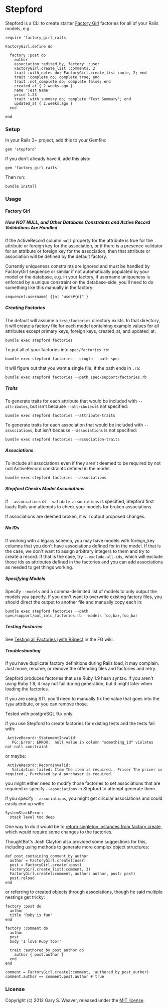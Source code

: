 Stepford
=====

Stepford is a CLI to create starter [Factory Girl][factory_girl] factories for all of your Rails models, e.g.

    require 'factory_girl_rails'

    FactoryGirl.define do
    
      factory :post do
        author
        association :edited_by, factory: :user
        FactoryGirl.create_list :comments, 2
        trait :with_notes do; FactoryGirl.create_list :note, 2; end
        trait :complete do; complete true; end
        trait :not_complete do; complete false; end
        created_at { 2.weeks.ago }
        name 'Test Name'
        price 1.23
        trait :with_summary do; template 'Test Summary'; end
        updated_at { 2.weeks.ago }
      end

    end

### Setup

In your Rails 3+ project, add this to your Gemfile:

    gem 'stepford'

If you don't already have it, add this also:

    gem 'factory_girl_rails'

Then run:

    bundle install

### Usage

#### Factory Girl

##### How NOT NULL, and Other Database Constraints and Active Record Validations Are Handled

If the ActiveRecord column `null` property for the attribute is true for the attribute or foreign key for the association, or if there is a presence validator for an attribute or foreign key for the association, then that attribute or association will be defined by the default factory.

Currently uniqueness constraints are ignored and must be handled by FactoryGirl sequence or similar if not automatically populated by your model or the database, e.g. in your factory, if username uniqueness is enforced by a unique constraint on the database-side, you'll need to do something like this manually in the factory:

    sequence(:username) {|n| "user#{n}" }

##### Creating Factories

The default will assume a `test/factories` directory exists. In that directory, it will create a factory file for each model containing example values for all attributes except primary keys, foreign keys, created_at, and updated_at:

    bundle exec stepford factories

To put all of your factories into `spec/factories.rb`:

    bundle exec stepford factories --single --path spec

It will figure out that you want a single file, if the path ends in `.rb`:

    bundle exec stepford factories --path spec/support/factories.rb

##### Traits

To generate traits for each attribute that would be included with `--attributes`, but isn't because `--attributes` is not specified:

    bundle exec stepford factories --attribute-traits

To generate traits for each association that would be included with `--associations`, but isn't because `--associations` is not specified:

    bundle exec stepford factories --association-traits

##### Associations

To include all associations even if they aren't deemed to be required by not null ActiveRecord constraints defined in the model:

    bundle exec stepford factories --associations

##### Stepford Checks Model Associations

If `--associations` or `--validate-associations` is specified, Stepford first loads Rails and attempts to check your models for broken associations.

If associations are deemed broken, it will output proposed changes.

##### No IDs

If working with a legacy schema, you may have models with foreign_key columns that you don't have associations defined for in the model. If that is the case, we don't want to assign arbitrary integers to them and try to create a record. If that is the case, try `--exclude-all-ids`, which will exclude those ids as attributes defined in the factories and you can add associations as needed to get things working.

##### Specifying Models

Specify `--models` and a comma-delimited list of models to only output the models you specify. If you don't want to overwrite existing factory files, you should direct the output to another file and manually copy each in:

    bundle exec stepford factories --path spec/support/put_into_factories.rb --models foo,bar,foo_bar

##### Testing Factories

See [Testing all Factories (with RSpec)][test_factories] in the FG wiki.

##### Troubleshooting

If you have duplicate factory definitions during Rails load, it may complain. Just move, rename, or remove the offending files and factories and retry.

Stepford produces factories that use Ruby 1.9 hash syntax. If you aren't using Ruby 1.9, it may not fail during generation, but it might later when loading the factories.

If you are using STI, you'll need to manually fix the value that goes into the `type` attribute, or you can remove those.

Tested with postgreSQL 9.x only.

If you use Stepford to create factories for existing tests and the tests fail with:

     ActiveRecord::StatementInvalid:
       PG::Error: ERROR:  null value in column "something_id" violates not-null constraint

or maybe:

     ActiveRecord::RecordInvalid:
       Validation failed: Item The item is required., Pricer The pricer is required., Purchased by A purchaser is required.

you might either need to modify those factories to set associations that are required or specify `--associations` in Stepford to attempt generate them.

If you specify `--associations`, you might get circular associations and could easily end up with:

    SystemStackError:
      stack level too deep

One way to do it would be to [return singleton instances from factory create][singletons], which would require some changes to the factories.

ThoughtBot's Josh Clayton also provided some suggestions for this, including using methods to generate more complex object structures:

    def post_containing_comment_by_author
      author = FactoryGirl.create(:user)
      post = FactoryGirl.create(:post)
      FactoryGirl.create_list(:comment, 3)
      FactoryGirl.create(:comment, author: author, post: post)
      post.reload
    end

or referring to created objects through associations, though he said multiple nestings get tricky:

    factory :post do
      author
      title 'Ruby is fun'
    end

    factory :comment do
      author
      post
      body 'I love Ruby too!'

      trait :authored_by_post_author do
        author { post.author }
      end
    end

    comment = FactoryGirl.create(:comment, :authored_by_post_author)
    comment.author == comment.post.author # true

### License

Copyright (c) 2012 Gary S. Weaver, released under the [MIT license][lic].

[singletons]: http://stackoverflow.com/questions/2015473/using-factory-girl-in-rails-with-associations-that-have-unique-constraints-gett/3569062#3569062
[test_factories]: https://github.com/thoughtbot/factory_girl/wiki/Testing-all-Factories-%28with-RSpec%29
[factory_girl]: https://github.com/thoughtbot/factory_girl/
[lic]: http://github.com/garysweaver/stepford/blob/master/LICENSE
